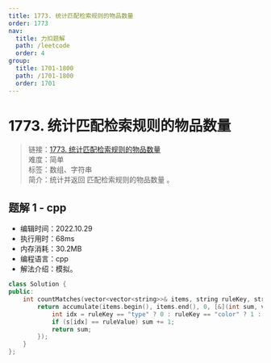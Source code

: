 ```yaml
---
title: 1773. 统计匹配检索规则的物品数量
order: 1773
nav:
  title: 力扣题解
  path: /leetcode
  order: 4
group:
  title: 1701-1800
  path: /1701-1800
  order: 1701
---
```


# 1773. 统计匹配检索规则的物品数量
    
> 链接：[1773. 统计匹配检索规则的物品数量](https://leetcode.cn/problems/count-items-matching-a-rule/)  
> 难度：简单  
> 标签：数组、字符串  
> 简介：统计并返回 匹配检索规则的物品数量 。
      
## 题解 1 - cpp
- 编辑时间：2022.10.29
- 执行用时：68ms
- 内存消耗：30.2MB
- 编程语言：cpp
- 解法介绍：模拟。
```cpp
class Solution {
public:
    int countMatches(vector<vector<string>>& items, string ruleKey, string ruleValue) {
        return accumulate(items.begin(), items.end(), 0, [&](int sum, vector<string> &s){
            int idx = ruleKey == "type" ? 0 : ruleKey == "color" ? 1 : 2;
            if (s[idx] == ruleValue) sum += 1;
            return sum;
        });
    }
};
```

      